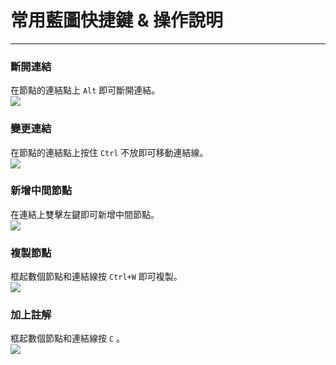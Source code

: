 # 常用藍圖快捷鍵 & 操作說明

<hr>

### 斷開連結
在節點的連結點上 `Alt` 即可斷開連結。  
![](https://media.giphy.com/media/aPQVmK6yRppiNBQUAG/giphy.gif)

### 變更連結
在節點的連結點上按住 `Ctrl` 不放即可移動連結線。  
![](https://media.giphy.com/media/1dHVPHlT9aUTVCUFPy/giphy.gif)

### 新增中間節點
在連結上雙擊左鍵即可新增中間節點。  
![](https://media.giphy.com/media/ZwubzlKYk7T8hoZLll/giphy.gif)

### 複製節點
框起數個節點和連結線按 `Ctrl+W` 即可複製。  
![](https://media.giphy.com/media/25LsbeSBx1byHT0ZHD/giphy.gif)

### 加上註解
框起數個節點和連結線按 `C` 。  
![](https://media.giphy.com/media/p3hfZscEKtzuCpzxIM/giphy.gif)
